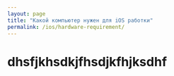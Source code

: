 ```yaml
---
layout: page
title: "Какой компьютер нужен для iOS работки"
permalink: /ios/hardware-requirement/
---
```

# dhsfjkhsdkjfhsdjkfhjksdhf
